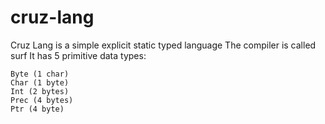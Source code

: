 # cruz-lang

Cruz Lang is a simple explicit static typed language
The compiler is called surf
It has 5 primitive data types:
```
Byte (1 char)
Char (1 byte)
Int (2 bytes)
Prec (4 bytes) 
Ptr (4 byte)
```
